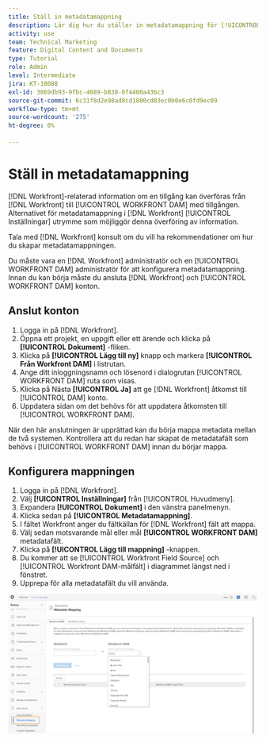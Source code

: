 ```yaml
---
title: Ställ in metadatamappning
description: Lär dig hur du ställer in metadatamappning för [!UICONTROL WORKFRONT DAM].
activity: use
team: Technical Marketing
feature: Digital Content and Documents
type: Tutorial
role: Admin
level: Intermediate
jira: KT-10088
exl-id: 3869db93-9fbc-4689-b838-0f4400a436c3
source-git-commit: 6c31f8d2e98ad8cd1880cd03ec0b0e6c0fd9ec09
workflow-type: tm+mt
source-wordcount: '275'
ht-degree: 0%

---
```


# Ställ in metadatamappning

[!DNL Workfront]-relaterad information om en tillgång kan överföras från [!DNL Workfront] till [!UICONTROL WORKFRONT DAM] med tillgången. Alternativet för metadatamappning i [!DNL Workfront] [!UICONTROL Inställningar] utrymme som möjliggör denna överföring av information.

Tala med [!DNL Workfront] konsult om du vill ha rekommendationer om hur du skapar metadatamappningen.

Du måste vara en [!DNL Workfront] administratör och en [!UICONTROL WORKFRONT DAM] administratör för att konfigurera metadatamappning. Innan du kan börja måste du ansluta [!DNL Workfront] och [!UICONTROL WORKFRONT DAM] konton.

## Anslut konton

1. Logga in på [!DNL Workfront].
1. Öppna ett projekt, en uppgift eller ett ärende och klicka på **[!UICONTROL Dokument]** -fliken.
1. Klicka på **[!UICONTROL Lägg till ny]** knapp och markera **[!UICONTROL Från Workfront DAM]** i listrutan.
1. Ange ditt inloggningsnamn och lösenord i dialogrutan [!UICONTROL WORKFRONT DAM] ruta som visas.
1. Klicka på Nästa **[!UICONTROL Ja]** att ge [!DNL Workfront] åtkomst till [!UICONTROL DAM] konto.
1. Uppdatera sidan om det behövs för att uppdatera åtkomsten till [!UICONTROL WORKFRONT DAM].

När den här anslutningen är upprättad kan du börja mappa metadata mellan de två systemen. Kontrollera att du redan har skapat de metadatafält som behövs i [!UICONTROL WORKFRONT DAM] innan du börjar mappa.

## Konfigurera mappningen

1. Logga in på [!DNL Workfront].
1. Välj **[!UICONTROL Inställningar]** från [!UICONTROL Huvudmeny].
1. Expandera **[!UICONTROL Dokument]** i den vänstra panelmenyn.
1. Klicka sedan på **[!UICONTROL Metadatamappning]**.
1. I fältet Workfront anger du fältkällan för [!DNL Workfront] fält att mappa.
1. Välj sedan motsvarande mål eller mål **[!UICONTROL WORKFRONT DAM]** metadatafält.
1. Klicka på **[!UICONTROL Lägg till mappning]** -knappen.
1. Du kommer att se [!UICONTROL Workfront Field Source] och [!UICONTROL Workfront DAM-målfält] i diagrammet längst ned i fönstret.
1. Upprepa för alla metadatafält du vill använda.

![En skärmbild av [!UICONTROL Metadatamappning] skärm in [!DNL Workfront]](assets/01-metadata-mapping.png)
